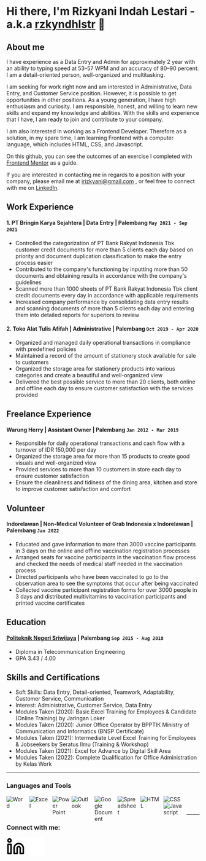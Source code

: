 # Hi there, I'm Rizkyani Indah Lestari - a.k.a [rzkyndhlstr](https://www.linkedin.com/in/rizkyani-indah-lestari/) 👋
## About me
I have experience as a Data Entry and Admin for approximately 2 year with an ability to typing speed at 53–57 WPM and an accuracy of 80–90 percent. I am a detail-oriented person, well-organized and multitasking.

I am seeking for work right now and am interested in Administrative, Data Entry, and Customer Service position. However, it is possible to get opportunities in other positions. As a young generation, I have high enthusiasm and curiosity. I am responsible, honest, and willing to learn new skills and expand my knowledge and abilities. With the skills and experience that I have, I am ready to join and contribute to your company.

I am also interested in working as a Frontend Developer. Therefore as a solution, in my spare time, I am learning Frontend with a computer language, which includes HTML, CSS, and Javascript.

On this github, you can see the outcomes of an exercise I completed with [Frontend Mentor](https://www.frontendmentor.io/home) as a guide.

If you are interested in contacting me in regards to a position with your company, please email me at irizkyani@gmail.com , or feel free to connect with me on [LinkedIn](https://www.linkedin.com/in/rizkyani-indah-lestari/).

## Work Experience
#### 1. PT Bringin Karya Sejahtera   |   Data Entry   |   Palembang `May 2021 - Sep 2021`
- Controlled the categorization of PT Bank Rakyat Indonesia Tbk customer credit documents for more than 5 clients each day based on priority and document duplication classification to make the entry process easier
- Contributed to the company's functioning by inputting more than 50 documents and obtaining results in accordance with the company's
guidelines
- Scanned more than 1000 sheets of PT Bank Rakyat Indonesia Tbk client credit documents every day in accordance with applicable
requirements
- Increased company performance by consolidating data entry results and scanning documents of more than 5 clients each day and
entering them into detailed reports for superiors to review 

#### 2. Toko Alat Tulis Afifah | Administrative | Palembang `Oct 2019 - Apr 2020`
- Organized and managed daily operational transactions in compliance with predefined policies
- Maintained a record of the amount of stationery stock available for sale to customers
- Organized the storage area for stationery products into various categories and create a beautiful and well-organized view
- Delivered the best possible service to more than 20 clients, both online and offline each day to ensure customer satisfaction with the services provided 

## Freelance Experience
#### Warung Herry | Assistant Owner | Palembang `Jan 2012 - Mar 2019`
- Responsible for daily operational transactions and cash flow with a turnover of IDR 150,000 per day
- Organized the storage area for more than 15 products to create good visuals and well-organized view
- Provided services to more than 10 customers in store each day to ensure customer satisfaction
- Ensure the cleanliness and tidiness of the dining area, kitchen and store to improve customer satisfaction and comfort 

## Volunteer 
#### Indorelawan | Non-Medical Volunteer of Grab Indonesia x Indorelawan | Palembang `Jan 2022`
- Educated and gave information to more than 3000 vaccine participants in 3 days on the online and offline vaccination registration processes
- Arranged seats for vaccine participants in the vaccination flow process and checked the needs of medical staff needed in the vaccination process
- Directed participants who have been vaccinated to go to the observation area to see the symptoms that occur after being vaccinated
- Collected vaccine participant registration forms for over 3000 people in 3 days and distributed multivitamins to vaccination participants and printed vaccine certificates 

## Education
#### [Politeknik Negeri Sriwijaya](https://www.polsri.ac.id) | Palembang `Sep 2015 - Aug 2018`
- Diploma in Telecommunication Engineering
- GPA 3.43 / 4.00


## Skills and Certifications
- Soft Skills: Data Entry, Detail-oriented, Teamwork, Adaptability, Customer Service, Communication
- Interest: Administrative, Customer Service, Data Entry
- Modules Taken (2020): Basic Excel Training for Employees & Candidate (Online Training) by Jaringan Loker
- Modules Taken (2020): Junior Office Operator by BPPTIK Ministry of Communication and Informatics (BNSP Certificate)
- Modules Taken (2021): Intermediate Level Excel Training for Employees & Jobseekers by Seratus Ilmu (Training & Workshop)
- Modules Taken (2021): Excel for Advance by Digital Skill Area
- Modules Taken (2022): Complete Qualification for Office Administration by Kelas Work

---

### Languages and Tools
[<img align="left" alt="Word" width="50px" src="https://play-lh.googleusercontent.com/9kABykeGovHPy-dN19lRxxnCp8IZK3Pkl8qLFNxrEe-hhKVZeiyhTBEIRUt6t-vhxQ=s360-rw" style="padding-right:10px;" />][webdev]
[<img align="left" alt="Excel" width="50px" src="https://play-lh.googleusercontent.com/37EzETO6gZyKmCg2kBIFX1e9gkubxZrVa5fHJ6yOaa7VvEShHjKv2RdtwnZt9Sk258s=s360-rw" style="padding-right:10px;" />][webdev]
[<img align="left" alt="Power Point" width="50px" src="https://play-lh.googleusercontent.com/6pTX4OILXTxazqad66oiVfG4x2KpYn4kIPgdzOe173tT0oHr2ThwpBhMyzzzxWq_r6M=s360-rw" style="padding-right:0px;" />][webdev]
[<img align="left" alt="Outlook" width="50px" src="https://play-lh.googleusercontent.com/Zk9elS0eGXDr0L4W6-Ey7YwHbRNjkyezHC8iCc8rWp64lNIjlByS8TDF9qDSZbiEWY4=s360-rw" style="padding-right:10px;" />][webdev]
[<img align="left" alt="Google Document" width="50px" src="https://play-lh.googleusercontent.com/emmbClh_hm0WpWZqJ0X59B8Pz1mKoB9HVLkYMktxhGE6_-30SdGoa-BmYW73RJ8MGZQ=s360-rw" style="padding-right:10px;" />][webdev]
[<img align="left" alt="Spreadsheet" width="50px" src="https://play-lh.googleusercontent.com/keE2gN0Hqh8-Tsf_RYZ_-yS2uo6ToqYVyRBv_UZaLXsgeeHBd2YPcEUWEF4DEtfGyb1h=s360-rw" style="padding-right:10px;" />][webdev]
[<img align="left" alt="HTML" width="50px" src="https://clipground.com/images/html5-logo-2.png" style="padding-right:10px;" />][webdev]
[<img align="left" alt="CSS" width="50px" src="https://www.logolynx.com/images/logolynx/8f/8fb97dec724d750d2085173816712ffc.png" style="padding-right:10px;" />][webdev]
[<img align="left" alt="Javascript" width="50px" src="https://upload.wikimedia.org/wikipedia/commons/thumb/9/99/Unofficial_JavaScript_logo_2.svg/480px-Unofficial_JavaScript_logo_2.svg.png" style="padding-right:10px;" />][webdev]

<br />
<br />

---
### Connect with me:
[![website](./img/linkedin-light.svg)](https://www.linkedin.com/in/rizkyani-indah-lestari#gh-light-mode-only)
[![website](./img/linkedin-dark.svg)](https://www.linkedin.com/in/rizkyani-indah-lestari#gh-dark-mode-only)

[webdev]: https://github.com/rzkyndhlstr/rzkyndhlstr
